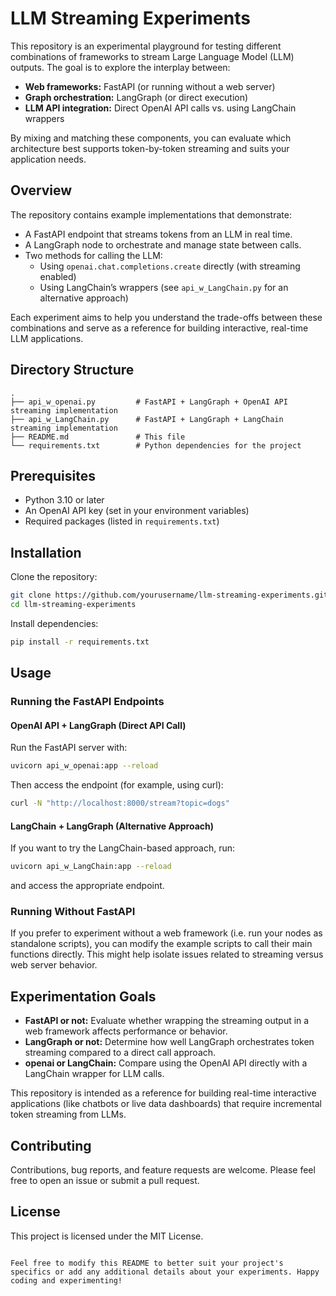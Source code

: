 # LLM Streaming Experiments

This repository is an experimental playground for testing different combinations of frameworks to stream Large Language Model (LLM) outputs. The goal is to explore the interplay between:

- **Web frameworks:** FastAPI (or running without a web server)
- **Graph orchestration:** LangGraph (or direct execution)
- **LLM API integration:** Direct OpenAI API calls vs. using LangChain wrappers

By mixing and matching these components, you can evaluate which architecture best supports token-by-token streaming and suits your application needs.

## Overview

The repository contains example implementations that demonstrate:
- A FastAPI endpoint that streams tokens from an LLM in real time.
- A LangGraph node to orchestrate and manage state between calls.
- Two methods for calling the LLM:
  - Using `openai.chat.completions.create` directly (with streaming enabled)
  - Using LangChain’s wrappers (see `api_w_LangChain.py` for an alternative approach)

Each experiment aims to help you understand the trade-offs between these combinations and serve as a reference for building interactive, real-time LLM applications.

## Directory Structure

```
.
├── api_w_openai.py         # FastAPI + LangGraph + OpenAI API streaming implementation
├── api_w_LangChain.py      # FastAPI + LangGraph + LangChain streaming implementation
├── README.md               # This file
└── requirements.txt        # Python dependencies for the project
```

## Prerequisites

- Python 3.10 or later
- An OpenAI API key (set in your environment variables)
- Required packages (listed in `requirements.txt`)

## Installation

Clone the repository:

```bash
git clone https://github.com/yourusername/llm-streaming-experiments.git
cd llm-streaming-experiments
```

Install dependencies:

```bash
pip install -r requirements.txt
```

## Usage

### Running the FastAPI Endpoints

#### OpenAI API + LangGraph (Direct API Call)
Run the FastAPI server with:

```bash
uvicorn api_w_openai:app --reload
```

Then access the endpoint (for example, using curl):

```bash
curl -N "http://localhost:8000/stream?topic=dogs"
```

#### LangChain + LangGraph (Alternative Approach)
If you want to try the LangChain-based approach, run:

```bash
uvicorn api_w_LangChain:app --reload
```

and access the appropriate endpoint.

### Running Without FastAPI

If you prefer to experiment without a web framework (i.e. run your nodes as standalone scripts), you can modify the example scripts to call their main functions directly. This might help isolate issues related to streaming versus web server behavior.

## Experimentation Goals

- **FastAPI or not:** Evaluate whether wrapping the streaming output in a web framework affects performance or behavior.
- **LangGraph or not:** Determine how well LangGraph orchestrates token streaming compared to a direct call approach.
- **openai or LangChain:** Compare using the OpenAI API directly with a LangChain wrapper for LLM calls.

This repository is intended as a reference for building real-time interactive applications (like chatbots or live data dashboards) that require incremental token streaming from LLMs.

## Contributing

Contributions, bug reports, and feature requests are welcome. Please feel free to open an issue or submit a pull request.

## License

This project is licensed under the MIT License.
```

Feel free to modify this README to better suit your project's specifics or add any additional details about your experiments. Happy coding and experimenting!